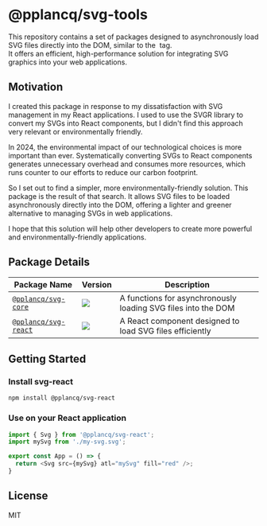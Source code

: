 # @pplancq/svg-tools

This repository contains a set of packages designed to asynchronously load SVG files directly into the DOM, similar to the <img> tag.\
It offers an efficient, high-performance solution for integrating SVG graphics into your web applications.

## Motivation

I created this package in response to my dissatisfaction with SVG management in my React applications. 
I used to use the SVGR library to convert my SVGs into React components, but I didn't find this approach very relevant or environmentally friendly.

In 2024, the environmental impact of our technological choices is more important than ever. 
Systematically converting SVGs to React components generates unnecessary overhead and consumes more resources, which runs counter to our efforts to reduce our carbon footprint.

So I set out to find a simpler, more environmentally-friendly solution. 
This package is the result of that search. 
It allows SVG files to be loaded asynchronously directly into the DOM, offering a lighter and greener alternative to managing SVGs in web applications.

I hope that this solution will help other developers to create more powerful and environmentally-friendly applications.

## Package Details

| Package Name                                           | Version                                                                                                      | Description                                                   |
|--------------------------------------------------------|--------------------------------------------------------------------------------------------------------------|---------------------------------------------------------------|
| [`@pplancq/svg-core`](./packages/svg-core/README.md)   | [![](https://img.shields.io/npm/v/%40pplancq%2Fsvg-core)](https://www.npmjs.com/package/@pplancq/svg-core)   | A functions for asynchronously loading SVG files into the DOM |
| [`@pplancq/svg-react`](./packages/svg-react/README.md) | [![](https://img.shields.io/npm/v/%40pplancq%2Fsvg-react)](https://www.npmjs.com/package/@pplancq/svg-react) | A React component designed to load SVG files efficiently      |

## Getting Started

### Install svg-react

```shell
npm install @pplancq/svg-react
```

### Use on your React application

```javascript
import { Svg } from '@pplancq/svg-react';
import mySvg from './my-svg.svg';

export const App = () => {
  return <Svg src={mySvg} atl="mySvg" fill="red" />;
}
```

## License

MIT
